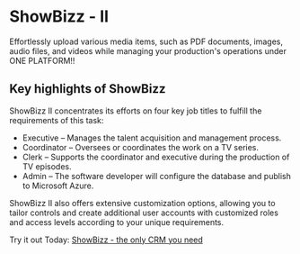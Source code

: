 # ShowBizz - II

Effortlessly upload various media items, such as PDF documents, images, audio files, and videos while managing your production's operations under ONE PLATFORM!!

## Key highlights of ShowBizz
ShowBizz II concentrates its efforts on four key job titles to fulfill the requirements of this task:

- Executive – Manages the talent acquisition and management process.
- Coordinator – Oversees or coordinates the work on a TV series.
- Clerk – Supports the coordinator and executive during the production of TV episodes.
- Admin – The software developer will configure the database and publish to Microsoft Azure.
  
ShowBizz II also offers extensive customization options, allowing you to tailor controls and create additional user accounts with customized roles and access levels according to your unique requirements.

Try it out Today: [ShowBizz - the only CRM you need](https://hsehjal-wa-web524-a6.azurewebsites.net/)
